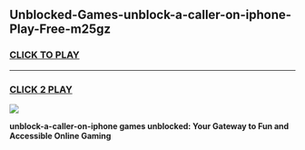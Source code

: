 
## Unblocked-Games-unblock-a-caller-on-iphone-Play-Free-m25gz
<h3>
<a href="https://premium76.site?title=unblock-a-caller-on-iphone&ref=23A">CLICK TO PLAY</a></h3>
<hr>

<h3>
<a href="https://premium76.site?title=unblock-a-caller-on-iphone&ref=23A">CLICK 2 PLAY</a>
  
</h3>

<a href="https://premium76.site?title=unblock-a-caller-on-iphone&ref=23A"><img src="https://clearcache.store/games.png"></a>


**unblock-a-caller-on-iphone games unblocked: Your Gateway to Fun and Accessible Online Gaming**
